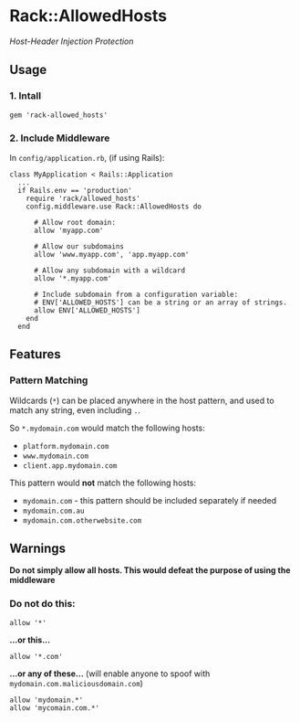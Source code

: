 Rack::AllowedHosts
==================

*Host-Header Injection Protection*

Usage
-----

### 1. Intall

```
gem 'rack-allowed_hosts'
```

### 2. Include Middleware

In `config/application.rb`, (if using Rails):

```
class MyApplication < Rails::Application
  ...
  if Rails.env == 'production'
    require 'rack/allowed_hosts'
    config.middleware.use Rack::AllowedHosts do

      # Allow root domain:
      allow 'myapp.com'

      # Allow our subdomains
      allow 'www.myapp.com', 'app.myapp.com'

      # Allow any subdomain with a wildcard
      allow '*.myapp.com'
      
      # Include subdomain from a configuration variable:
      # ENV['ALLOWED_HOSTS'] can be a string or an array of strings.
      allow ENV['ALLOWED_HOSTS']
    end
  end
```

Features
--------

### Pattern Matching

Wildcards (`*`) can be placed anywhere in the host pattern, and used to match any string, even including `.`.

So `*.mydomain.com` would match the following hosts:

* `platform.mydomain.com`
* `www.mydomain.com`
* `client.app.mydomain.com`

This pattern would **not** match the following hosts:

* `mydomain.com` - this pattern should be included separately if needed
* `mydomain.com.au`
* `mydomain.com.otherwebsite.com`

Warnings
--------

**Do not simply allow all hosts. This would defeat the purpose of using the middleware**

### Do not do this:

```
allow '*'
```

**...or this...**

```
allow '*.com'
```

**...or any of these...** (will enable anyone to spoof with `mydomain.com.maliciousdomain.com`)

```
allow 'mydomain.*'
allow 'mycomain.com.*'
```

